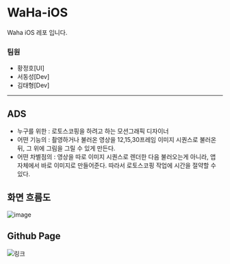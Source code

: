 # WaHa-iOS
Waha iOS 레포 입니다.

### 팀원
- 황정호[UI]
- 서동성[Dev]
- 김태형[Dev]

----

## ADS

- 누구를 위한 : 로토스코핑을 하려고 하는 모션그래픽 디자이너
- 어떤 기능의 : 촬영하거나 불러온 영상을 12,15,30프레임 이미지 시퀀스로 불러온 뒤, 그 위에 그림을 그릴 수 있게 만든다.
- 어떤 차별점의 : 영상을 따로 이미지 시퀀스로 렌더한 다음 불러오는게 아니라, 앱 자체에서 바로 이미지로 만들어준다. 따라서 로토스코핑 작업에 시간을 절약할 수 있다.

## 화면 흐름도

![image](https://user-images.githubusercontent.com/37135317/92294179-8546d000-ef64-11ea-971e-7e50136eb91a.png)


## Github Page
![링크](https://wa-ha.github.io/WaHa-iOS/)
